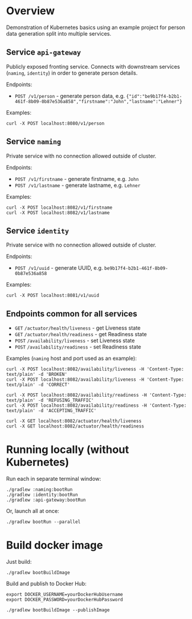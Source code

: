 Overview
========

Demonstration of Kubernetes basics using an example project for person data generation split into multiple services.

Service `api-gateway`
---------------------

Publicly exposed fronting service. Connects with downstream services (`naming`, `identity`) in order to generate person details.

Endpoints:
- `POST /v1/person` - generate person data, e.g. `{"id":"be9b17f4-b2b1-461f-8b09-0b87e536a858","firstname":"John","lastname":"Lehner"}`

Examples:

    curl -X POST localhost:8080/v1/person

Service `naming`
----------------

Private service with no connection allowed outside of cluster.

Endpoints:
- `POST /v1/firstname` - generate firstname, e.g. `John`
- `POST /v1/lastname` - generate lastname, e.g. `Lehner`

Examples:

    curl -X POST localhost:8082/v1/firstname
    curl -X POST localhost:8082/v1/lastname

Service `identity`
------------------

Private service with no connection allowed outside of cluster.

Endpoints:
- `POST /v1/uuid` - generate UUID, e.g. `be9b17f4-b2b1-461f-8b09-0b87e536a858`

Examples:

    curl -X POST localhost:8081/v1/uuid

Endpoints common for all services
---------------------------------
- `GET` `/actuator/health/liveness` - get Liveness state
- `GET` `/actuator/health/readiness` - get Readiness state
- `POST` `/availability/liveness` - set Liveness state
- `POST` `/availability/readiness` - set Readiness state

Examples (`naming` host and port used as an example):

    curl -X POST localhost:8082/availability/liveness -H 'Content-Type: text/plain' -d 'BROKEN'
    curl -X POST localhost:8082/availability/liveness -H 'Content-Type: text/plain' -d 'CORRECT'

    curl -X POST localhost:8082/availability/readiness -H 'Content-Type: text/plain' -d 'REFUSING_TRAFFIC'
    curl -X POST localhost:8082/availability/readiness -H 'Content-Type: text/plain' -d 'ACCEPTING_TRAFFIC'

    curl -X GET localhost:8082/actuator/health/liveness
    curl -X GET localhost:8082/actuator/health/readiness


Running locally (without Kubernetes)
====================================

Run each in separate terminal window:

    ./gradlew :naming:bootRun
    ./gradlew :identity:bootRun
    ./gradlew :api-gateway:bootRun

Or, launch all at once:
    
    ./gradlew bootRun --parallel

Build docker image
==================

Just build:

    ./gradlew bootBuildImage

Build and publish to Docker Hub:
    
    export DOCKER_USERNAME=yourDockerHubUsername
    export DOCKER_PASSWORD=yourDockerHubPassword

    ./gradlew bootBuildImage --publishImage
